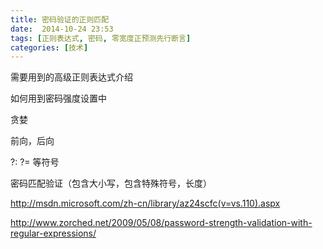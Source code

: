 ```yaml
---
title: 密码验证的正则匹配
date:  2014-10-24 23:53
tags: [正则表达式, 密码, 零宽度正预测先行断言]
categories: [技术]
---
```


需要用到的高级正则表达式介绍

如何用到密码强度设置中

贪婪

前向，后向

?: ?= 等符号

密码匹配验证（包含大小写，包含特殊符号，长度）

http://msdn.microsoft.com/zh-cn/library/az24scfc(v=vs.110).aspx

http://www.zorched.net/2009/05/08/password-strength-validation-with-regular-expressions/